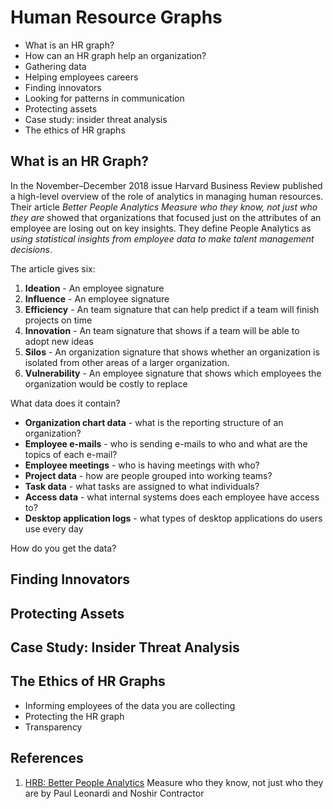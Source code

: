 # Human Resource Graphs

* What is an HR graph?
* How can an HR graph help an organization?
* Gathering data
* Helping employees careers
* Finding innovators
* Looking for patterns in communication
* Protecting assets
* Case study: insider threat analysis
* The ethics of HR graphs

## What is an HR Graph?

In the November–December 2018 issue Harvard Business Review published a high-level overview of the role of analytics in managing human resources.  Their article *Better People Analytics Measure who they know, not just who they are* showed that organizations that focused just on the attributes of an employee are losing out on key insights.  They define People Analytics as *using statistical insights from employee data to make talent management decisions*.

The article gives six:

1. **Ideation** - An employee signature
2. **Influence** - An employee signature
3. **Efficiency** - An team signature that can help predict if a team will finish projects on time
4. **Innovation** - An team signature that shows if a team will be able to adopt new ideas
5. **Silos** - An organization signature that shows whether an organization is isolated from other areas of a larger organization.
6. **Vulnerability** - An employee signature that shows which employees the organization would be costly to replace

What data does it contain?

* **Organization chart data** - what is the reporting structure of an organization?
* **Employee e-mails** - who is sending e-mails to who and what are the topics of each e-mail?
* **Employee meetings** - who is having meetings with who?
* **Project data** - how are people grouped into working teams?
* **Task data** - what tasks are assigned to what individuals?
* **Access data** - what internal systems does each employee have access to?
* **Desktop application logs** - what types of desktop applications do users use every day

How do you get the data?

## Finding Innovators

## Protecting Assets

## Case Study: Insider Threat Analysis

## The Ethics of HR Graphs

* Informing employees of the data you are collecting
* Protecting the HR graph
* Transparency

## References

1. [HRB: Better People Analytics](https://hbr.org/2018/11/better-people-analytics) Measure who they know, not just who they are by Paul Leonardi and Noshir Contractor
